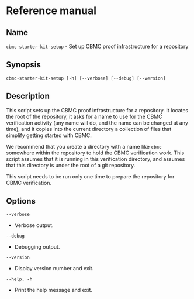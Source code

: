 # Reference manual

## Name

`cbmc-starter-kit-setup` - Set up CBMC proof infrastructure for a repository

## Synopsis

```
cbmc-starter-kit-setup [-h] [--verbose] [--debug] [--version]
```

## Description

This script sets up the CBMC proof infrastructure for a repository.
It locates the root of the repository, it asks for a name to use
for the CBMC verification activity (any name will do, and the name can be
changed at any time), and it copies into the current directory a collection
of files that simplify getting started with CBMC.

We recommend that you create a directory with a name like `cbmc` somewhere
within the repository to hold the CBMC verification work.  This script
assumes that it is running in this verification directory, and assumes
that this directory is under the root of a git repository.

This script needs to be run only one time to prepare the repository for
CBMC verification.

## Options

`--verbose`

* Verbose output.

`--debug`

* Debugging output.

`--version`

* Display version number and exit.

`--help, -h`

* Print the help message and exit.
